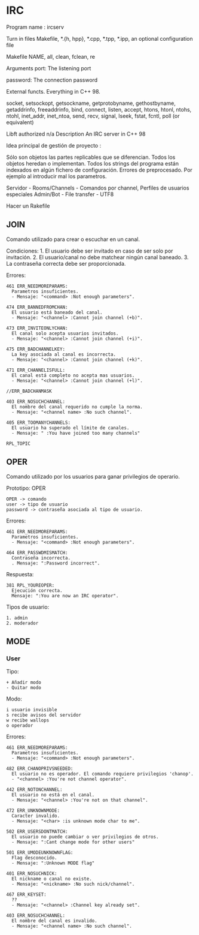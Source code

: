 # IRC
Program name : ircserv

Turn in files Makefile, *.{h, hpp}, *.cpp, *.tpp, *.ipp, an optional configuration file

Makefile NAME, all, clean, fclean, re

Arguments port: The listening port

password: The connection password

External functs. Everything in C++ 98.

socket, setsockopt, getsockname, getprotobyname,
gethostbyname, getaddrinfo, freeaddrinfo, bind,
connect, listen, accept, htons, htonl, ntohs,
ntohl, inet_addr, inet_ntoa, send, recv, signal,
lseek, fstat, fcntl, poll (or equivalent)
  
Libft authorized n/a
Description An IRC server in C++ 98


Idea principal de gestión de proyecto :

Sólo son objetos las partes replicables que se diferencian.
Todos los objetos heredan o implementan. 
Todos los strings del programa están indexados en algún fichero de configuración.
Errores de preprocesado. Por ejemplo al introducir mal los parametros.

Servidor - Rooms/Channels - Comandos por channel, Perfiles de usuarios especiales Admin/Bot - File transfer - UTF8


Hacer un Rakefile

## JOIN

  Comando utilizado para crear o escuchar en un canal.

  Condiciones:
    1. El usuario debe ser invitado en caso de ser solo por invitación.
    2. El usuario/canal no debe matchear ningún canal baneado.
    3. La contraseña correcta debe ser proporcionada.

  Errores:

    461 ERR_NEEDMOREPARAMS:
      Parametros insuficientes.
      - Mensaje: "<command> :Not enough parameters".
      
    474 ERR_BANNEDFROMCHAN:
      El usuario está baneado del canal.
      - Mensaje: "<channel> :Cannot join channel (+b)".
      
    473 ERR_INVITEONLYCHAN:
      El canal solo acepta usuarios invitados.
      - Mensaje: "<channel> :Cannot join channel (+i)".
      
    475 ERR_BADCHANNELKEY:
      La key asociada al canal es incorrecta.
      - Mensaje: "<channel> :Cannot join channel (+k)".
      
    471 ERR_CHANNELISFULL:
      El canal está completo no acepta mas usuarios.
      - Mensaje: "<channel> :Cannot join channel (+l)".
      
    //ERR_BADCHANMASK
    
    403 ERR_NOSUCHCHANNEL:
      El nombre del canal requerido no cumple la norma.
      - Mensaje: "<channel name> :No such channel".
      
    405 ERR_TOOMANYCHANNELS:
      El usuario ha superado el límite de canales.
      - Mensaje: " :You have joined too many channels"
     
    RPL_TOPIC


## OPER

  Comando utilizado por los usuarios para ganar privilegios de operario.

  Prototipo: OPER <user> <password>

    OPER -> comando
    user -> tipo de usuario
    password -> contraseña asociada al tipo de usuario.

  Errores:

    461 ERR_NEEDMOREPARAMS:
      Parametros insuficientes.
      - Mensaje: "<command> :Not enough parameters".

    464 ERR_PASSWDMISMATCH:
      Contraseña incorrecta.
      . Mensaje: ":Password incorrect".

  Respuesta:

    381 RPL_YOUREOPER:
      Ejecución correcta.
      Mensaje: ":You are now an IRC operator".

  Tipos de usuario:

    1. admin
    2. moderador

## MODE

### User

  Tipo:

    + Añadir modo
    - Quitar modo

  Modo:

    i usuario invisible
    s recibe avisos del servidor
    w recibe wallops
    o operador

  Errores:

    461 ERR_NEEDMOREPARAMS:
      Parametros insuficientes.
      - Mensaje: "<command> :Not enough parameters".
    
    482 ERR_CHANOPRIVSNEEDED:
      El usuario no es operador. El comando requiere privilegios 'chanop'.
      - "<channel> :You're not channel operator".

    442 ERR_NOTONCHANNEL:
      El usuario no está en el canal.
      - Mensaje: "<channel> :You're not on that channel".

    472 ERR_UNKNOWNMODE:
      Caracter invalido.
      - Mensaje: "<char> :is unknown mode char to me".

    502 ERR_USERSDONTMATCH:
      El usuario no puede cambiar o ver privilegios de otros.
      - Mensaje: ":Cant change mode for other users"

    501 ERR_UMODEUNKNOWNFLAG:
      Flag desconocido.
      - Mensaje: ":Unknown MODE flag"

    401 ERR_NOSUCHNICK:
      El nickname o canal no existe.
      - Mensaje: "<nickname> :No such nick/channel".

    467 ERR_KEYSET:
      ??
      - Mensaje: "<channel> :Channel key already set".

    403 ERR_NOSUCHCHANNEL:
      El nombre del canal es invalido.
      - Mensaje: "<channel name> :No such channel".      
      
